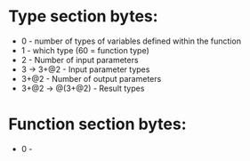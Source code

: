 # Type section bytes:
* 0 - number of types of variables defined within the function
* 1 - which type (60 = function type)
* 2 - Number of input parameters
* 3 -> 3+@2 - Input parameter types
* 3+@2 - Number of output parameters
* 3+@2 -> @(3+@2) - Result types

# Function section bytes:
* 0 - 